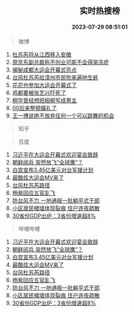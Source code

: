 <div align="center"><h2>实时热搜榜</h2><h4>2023-07-29 08:51:01</h4></div>

> 微博  

1. [杜苏芮将从江西移入安徽](https://s.weibo.com/weibo?q=%23%E6%9D%9C%E8%8B%8F%E8%8A%AE%E5%B0%86%E4%BB%8E%E6%B1%9F%E8%A5%BF%E7%A7%BB%E5%85%A5%E5%AE%89%E5%BE%BD%23&t=31&band_rank=1&Refer=top)<br />
2. [原京东副总裁称不创业可能不会得渐冻症](https://s.weibo.com/weibo?q=%23%E5%8E%9F%E4%BA%AC%E4%B8%9C%E5%89%AF%E6%80%BB%E8%A3%81%E7%A7%B0%E4%B8%8D%E5%88%9B%E4%B8%9A%E5%8F%AF%E8%83%BD%E4%B8%8D%E4%BC%9A%E5%BE%97%E6%B8%90%E5%86%BB%E7%97%87%23&t=31&band_rank=2&Refer=top)<br />
3. [揭秘成都大运会开幕式亮点](https://s.weibo.com/weibo?q=%23%E6%8F%AD%E7%A7%98%E6%88%90%E9%83%BD%E5%A4%A7%E8%BF%90%E4%BC%9A%E5%BC%80%E5%B9%95%E5%BC%8F%E4%BA%AE%E7%82%B9%23&t=31&band_rank=3&Refer=top)<br />
4. [台风杜苏芮给漳州市民吹来遍地生蚝](https://s.weibo.com/weibo?q=%23%E5%8F%B0%E9%A3%8E%E6%9D%9C%E8%8B%8F%E8%8A%AE%E7%BB%99%E6%BC%B3%E5%B7%9E%E5%B8%82%E6%B0%91%E5%90%B9%E6%9D%A5%E9%81%8D%E5%9C%B0%E7%94%9F%E8%9A%9D%23&t=31&band_rank=4&Refer=top)<br />
5. [花花也参加大运会开幕式了](https://s.weibo.com/weibo?q=%23%E8%8A%B1%E8%8A%B1%E4%B9%9F%E5%8F%82%E5%8A%A0%E5%A4%A7%E8%BF%90%E4%BC%9A%E5%BC%80%E5%B9%95%E5%BC%8F%E4%BA%86%23&t=31&band_rank=5&Refer=top)<br />
6. [鸡都要被张艺兴吓死了](https://s.weibo.com/weibo?q=%23%E9%B8%A1%E9%83%BD%E8%A6%81%E8%A2%AB%E5%BC%A0%E8%89%BA%E5%85%B4%E5%90%93%E6%AD%BB%E4%BA%86%23&t=31&band_rank=6&Refer=top)<br />
7. [桐华曾经想把相柳写成男主](https://s.weibo.com/weibo?q=%23%E6%A1%90%E5%8D%8E%E6%9B%BE%E7%BB%8F%E6%83%B3%E6%8A%8A%E7%9B%B8%E6%9F%B3%E5%86%99%E6%88%90%E7%94%B7%E4%B8%BB%23&t=31&band_rank=7&Refer=top)<br />
8. [00后来整顿婚礼了](https://s.weibo.com/weibo?q=%2300%E5%90%8E%E6%9D%A5%E6%95%B4%E9%A1%BF%E5%A9%9A%E7%A4%BC%E4%BA%86%23&t=31&band_rank=8&Refer=top)<br />
9. [王一博说绝不放弃任何一个可以跳舞的机会](https://s.weibo.com/weibo?q=%23%E7%8E%8B%E4%B8%80%E5%8D%9A%E8%AF%B4%E7%BB%9D%E4%B8%8D%E6%94%BE%E5%BC%83%E4%BB%BB%E4%BD%95%E4%B8%80%E4%B8%AA%E5%8F%AF%E4%BB%A5%E8%B7%B3%E8%88%9E%E7%9A%84%E6%9C%BA%E4%BC%9A%23&t=31&band_rank=9&Refer=top)<br />

> 知乎  


> 百度  

1. [习近平在大运会开幕式欢迎宴会致辞](https://www.baidu.com/s?wd=%E4%B9%A0%E8%BF%91%E5%B9%B3%E5%9C%A8%E5%A4%A7%E8%BF%90%E4%BC%9A%E5%BC%80%E5%B9%95%E5%BC%8F%E6%AC%A2%E8%BF%8E%E5%AE%B4%E4%BC%9A%E8%87%B4%E8%BE%9E&sa=fyb_news&rsv_dl=fyb_news)<br />
2. [朝鲜阅兵 突然放飞“全球鹰”？](https://www.baidu.com/s?wd=%E6%9C%9D%E9%B2%9C%E9%98%85%E5%85%B5+%E7%AA%81%E7%84%B6%E6%94%BE%E9%A3%9E%E2%80%9C%E5%85%A8%E7%90%83%E9%B9%B0%E2%80%9D%EF%BC%9F&sa=fyb_news&rsv_dl=fyb_news)<br />
3. [白宫宣布3.45亿美元对台军援计划](https://www.baidu.com/s?wd=%E7%99%BD%E5%AE%AB%E5%AE%A3%E5%B8%833.45%E4%BA%BF%E7%BE%8E%E5%85%83%E5%AF%B9%E5%8F%B0%E5%86%9B%E6%8F%B4%E8%AE%A1%E5%88%92&sa=fyb_news&rsv_dl=fyb_news)<br />
4. [最酷炫大运会MV来了](https://www.baidu.com/s?wd=%E6%9C%80%E9%85%B7%E7%82%AB%E5%A4%A7%E8%BF%90%E4%BC%9AMV%E6%9D%A5%E4%BA%86&sa=fyb_news&rsv_dl=fyb_news)<br />
5. [台风杜苏芮路径](https://www.baidu.com/s?wd=%E5%8F%B0%E9%A3%8E%E6%9D%9C%E8%8B%8F%E8%8A%AE%E8%B7%AF%E5%BE%84&sa=fyb_news&rsv_dl=fyb_news)<br />
6. [杨紫回应五官乱飞](https://www.baidu.com/s?wd=%E6%9D%A8%E7%B4%AB%E5%9B%9E%E5%BA%94%E4%BA%94%E5%AE%98%E4%B9%B1%E9%A3%9E&sa=fyb_news&rsv_dl=fyb_news)<br />
7. [防台风不力 一地通报一批躺平式干部](https://www.baidu.com/s?wd=%E9%98%B2%E5%8F%B0%E9%A3%8E%E4%B8%8D%E5%8A%9B+%E4%B8%80%E5%9C%B0%E9%80%9A%E6%8A%A5%E4%B8%80%E6%89%B9%E8%BA%BA%E5%B9%B3%E5%BC%8F%E5%B9%B2%E9%83%A8&sa=fyb_news&rsv_dl=fyb_news)<br />
8. [小区居民楼墙体现裂痕 住户连夜疏散](https://www.baidu.com/s?wd=%E5%B0%8F%E5%8C%BA%E5%B1%85%E6%B0%91%E6%A5%BC%E5%A2%99%E4%BD%93%E7%8E%B0%E8%A3%82%E7%97%95+%E4%BD%8F%E6%88%B7%E8%BF%9E%E5%A4%9C%E7%96%8F%E6%95%A3&sa=fyb_news&rsv_dl=fyb_news)<br />
9. [30省份GDP出炉：3省份增速超8%](https://www.baidu.com/s?wd=30%E7%9C%81%E4%BB%BDGDP%E5%87%BA%E7%82%89%EF%BC%9A3%E7%9C%81%E4%BB%BD%E5%A2%9E%E9%80%9F%E8%B6%858%25&sa=fyb_news&rsv_dl=fyb_news)<br />

> 哔哩哔哩  

1. [习近平在大运会开幕式欢迎宴会致辞](https://www.baidu.com/s?wd=%E4%B9%A0%E8%BF%91%E5%B9%B3%E5%9C%A8%E5%A4%A7%E8%BF%90%E4%BC%9A%E5%BC%80%E5%B9%95%E5%BC%8F%E6%AC%A2%E8%BF%8E%E5%AE%B4%E4%BC%9A%E8%87%B4%E8%BE%9E&sa=fyb_news&rsv_dl=fyb_news)<br />
2. [朝鲜阅兵 突然放飞“全球鹰”？](https://www.baidu.com/s?wd=%E6%9C%9D%E9%B2%9C%E9%98%85%E5%85%B5+%E7%AA%81%E7%84%B6%E6%94%BE%E9%A3%9E%E2%80%9C%E5%85%A8%E7%90%83%E9%B9%B0%E2%80%9D%EF%BC%9F&sa=fyb_news&rsv_dl=fyb_news)<br />
3. [白宫宣布3.45亿美元对台军援计划](https://www.baidu.com/s?wd=%E7%99%BD%E5%AE%AB%E5%AE%A3%E5%B8%833.45%E4%BA%BF%E7%BE%8E%E5%85%83%E5%AF%B9%E5%8F%B0%E5%86%9B%E6%8F%B4%E8%AE%A1%E5%88%92&sa=fyb_news&rsv_dl=fyb_news)<br />
4. [最酷炫大运会MV来了](https://www.baidu.com/s?wd=%E6%9C%80%E9%85%B7%E7%82%AB%E5%A4%A7%E8%BF%90%E4%BC%9AMV%E6%9D%A5%E4%BA%86&sa=fyb_news&rsv_dl=fyb_news)<br />
5. [台风杜苏芮路径](https://www.baidu.com/s?wd=%E5%8F%B0%E9%A3%8E%E6%9D%9C%E8%8B%8F%E8%8A%AE%E8%B7%AF%E5%BE%84&sa=fyb_news&rsv_dl=fyb_news)<br />
6. [杨紫回应五官乱飞](https://www.baidu.com/s?wd=%E6%9D%A8%E7%B4%AB%E5%9B%9E%E5%BA%94%E4%BA%94%E5%AE%98%E4%B9%B1%E9%A3%9E&sa=fyb_news&rsv_dl=fyb_news)<br />
7. [防台风不力 一地通报一批躺平式干部](https://www.baidu.com/s?wd=%E9%98%B2%E5%8F%B0%E9%A3%8E%E4%B8%8D%E5%8A%9B+%E4%B8%80%E5%9C%B0%E9%80%9A%E6%8A%A5%E4%B8%80%E6%89%B9%E8%BA%BA%E5%B9%B3%E5%BC%8F%E5%B9%B2%E9%83%A8&sa=fyb_news&rsv_dl=fyb_news)<br />
8. [小区居民楼墙体现裂痕 住户连夜疏散](https://www.baidu.com/s?wd=%E5%B0%8F%E5%8C%BA%E5%B1%85%E6%B0%91%E6%A5%BC%E5%A2%99%E4%BD%93%E7%8E%B0%E8%A3%82%E7%97%95+%E4%BD%8F%E6%88%B7%E8%BF%9E%E5%A4%9C%E7%96%8F%E6%95%A3&sa=fyb_news&rsv_dl=fyb_news)<br />
9. [30省份GDP出炉：3省份增速超8%](https://www.baidu.com/s?wd=30%E7%9C%81%E4%BB%BDGDP%E5%87%BA%E7%82%89%EF%BC%9A3%E7%9C%81%E4%BB%BD%E5%A2%9E%E9%80%9F%E8%B6%858%25&sa=fyb_news&rsv_dl=fyb_news)<br />
